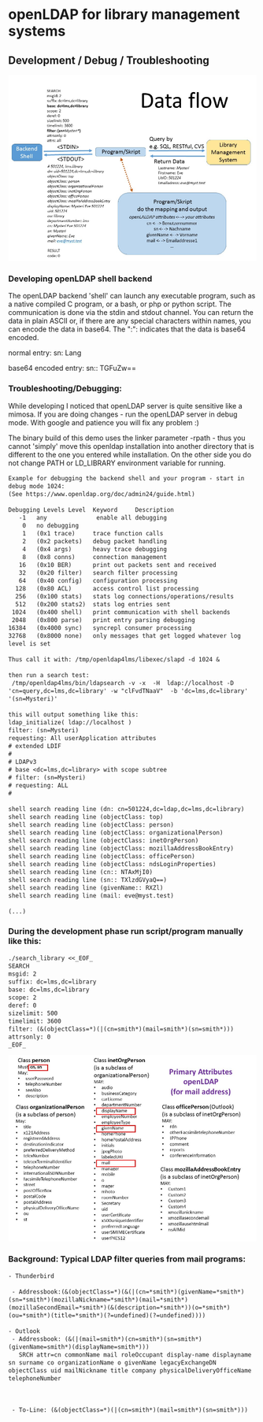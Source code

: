 # openLDAP for library management systems 

## Development / Debug / Troubleshooting

![Dataflow](https://raw.githubusercontent.com/bohnelang/openLDAP4LMS/master/doc/graphics/Folie2.JPG)


### Developing openLDAP shell backend
The openLDAP backend 'shell' can launch any executable program, such as a native compiled C program, or a bash, or php or python script. The communication is done via the stdin and stdout channel. You can return the data in plain ASCII or, if there are any special characters within names, you can encode the data in base64. The ":": indicates that the data is base64 encoded. 

normal entry:
sn: Lang

base64 encoded entry:
sn:: TGFuZw==

### Troubleshooting/Debugging:
While developing I noticed that openLDAP server is quite sensitive like a mimosa. If you are doing changes - run the openLDAP server in debug mode. With google and patience you will fix any problem :)

The binary build of this demo uses the linker parameter -rpath - thus you cannot 'simply' move this openldap installation into another directory that is different to the one you entered while installation. On the other side you do not change PATH or LD_LIBRARY environment variable for running. 

```
Example for debugging the backend shell and your program - start in debug mode 1024:
(See https://www.openldap.org/doc/admin24/guide.html)

Debugging Levels Level 	Keyword 	Description
   -1 	any 	         enable all debugging
    0  	no debugging
    1 	(0x1 trace)     trace function calls
    2 	(0x2 packets)   debug packet handling
    4 	(0x4 args)      heavy trace debugging
    8 	(0x8 conns)     connection management
   16 	(0x10 BER)      print out packets sent and received
   32 	(0x20 filter)   search filter processing
   64 	(0x40 config)   configuration processing
  128 	(0x80 ACL)      access control list processing
  256 	(0x100 stats)   stats log connections/operations/results
  512 	(0x200 stats2) 	stats log entries sent
 1024 	(0x400 shell)   print communication with shell backends
 2048 	(0x800 parse)   print entry parsing debugging
16384 	(0x4000 sync)   syncrepl consumer processing
32768 	(0x8000 none)   only messages that get logged whatever log level is set 

Thus call it with: /tmp/openldap4lms/libexec/slapd -d 1024 &
 
then run a search test:
 /tmp/openldap4lms/bin/ldapsearch -v -x  -H  ldap://localhost -D 'cn=query,dc=lms,dc=library' -w "clFvdTNaaV"  -b 'dc=lms,dc=library' '(sn=Mysteri)'

this will output something like this:
ldap_initialize( ldap://localhost )
filter: (sn=Mysteri)
requesting: All userApplication attributes
# extended LDIF
#
# LDAPv3
# base <dc=lms,dc=library> with scope subtree
# filter: (sn=Mysteri)
# requesting: ALL
#

shell search reading line (dn: cn=501224,dc=ldap,dc=lms,dc=library)
shell search reading line (objectClass: top)
shell search reading line (objectClass: person)
shell search reading line (objectClass: organizationalPerson)
shell search reading line (objectClass: inetOrgPerson)
shell search reading line (objectClass: mozillaAddressBookEntry)
shell search reading line (objectClass: officePerson)
shell search reading line (objectClass: ndsLoginProperties)
shell search reading line (cn:: NTAxMjI0)
shell search reading line (sn:: TXlzdGVyaQ==)
shell search reading line (givenName:: RXZl)
shell search reading line (mail: eve@myst.test)

(...) 
```

### During the development phase run script/program manually like this:
```
./search_library <<_EOF_
SEARCH
msgid: 2
suffix: dc=lms,dc=library
base: dc=lms,dc=library
scope: 2
deref: 0
sizelimit: 500
timelimit: 3600
filter: (&(objectClass=*)(|(cn=smith*)(mail=smith*)(sn=smith*)))
attrsonly: 0
_EOF_
```


![Mail Attribute](https://raw.githubusercontent.com/bohnelang/openldap4lms/master/doc/graphics/Folie3.JPG)


### Background: Typical LDAP filter queries from mail programs:
```
- Thunderbird
 
 - Addressbook:(&(objectClass=*)(&(|(cn=*smith*)(givenName=*smith*)(sn=*smith*)(mozillaNickname=*smith*)(mail=*smith*)(mozillaSecondEmail=*smith*)(&(description=*smith*))(o=*smith*)(ou=*smith*)(title=*smith*)(?=undefined)(?=undefined))))
 
- Outlook
 - Addressbook: (&(|(mail=smith*)(cn=smith*)(sn=smith*)(givenName=smith*)(displayName=smith*)))
   SRCH attr=cn commonName mail roleOccupant display-name displayname sn surname co organizationName o givenName legacyExchangeDN objectClass uid mailNickname title company physicalDeliveryOfficeName telephoneNumber



 - To-Line: (&(objectClass=*)(|(cn=smith*)(mail=smith*)(sn=smith*)))



```
